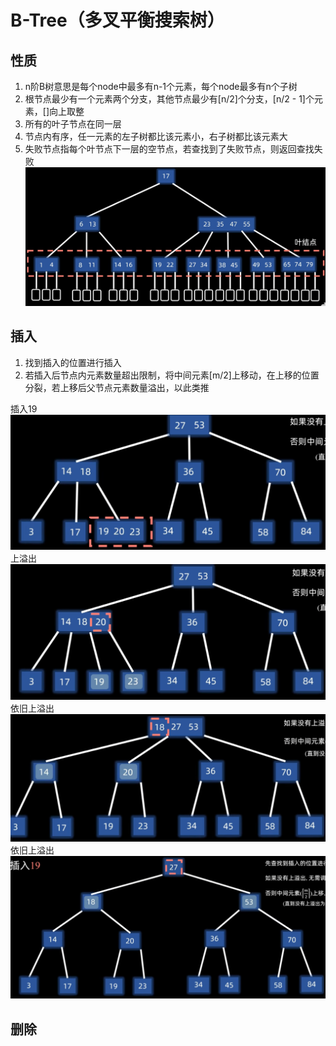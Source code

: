# B-Tree（多叉平衡搜索树）
## 性质
1. n阶B树意思是每个node中最多有n-1个元素，每个node最多有n个子树
2. 根节点最少有一个元素两个分支，其他节点最少有[n/2]个分支，[n/2 - 1]个元素，[]向上取整
4. 所有的叶子节点在同一层
5. 节点内有序，任一元素的左子树都比该元素小，右子树都比该元素大
6. 失败节点指每个叶节点下一层的空节点，若查找到了失败节点，则返回查找失败
![输入图片说明](/imgs/2025-02-25/oWMpTPpjSkTN9HYo.png)

## 插入
1. 找到插入的位置进行插入
2. 若插入后节点内元素数量超出限制，将中间元素[m/2]上移动，在上移的位置分裂，若上移后父节点元素数量溢出，以此类推

插入19
![输入图片说明](/imgs/2025-02-25/mtZlgVY05BdCEcyI.png)
上溢出
![输入图片说明](/imgs/2025-02-25/9NMQRDDw36ZSZyLJ.png)
依旧上溢出
![输入图片说明](/imgs/2025-02-25/r33KZw6qaZTtpyVH.png)
依旧上溢出
![输入图片说明](/imgs/2025-02-25/f6OKCKgH39oObcAl.png)

## 删除

<!--stackedit_data:
eyJoaXN0b3J5IjpbMTMxNDQzMzA3MiwtMTQxMDkzMjE3NCwyNT
I3MDI5OTddfQ==
-->